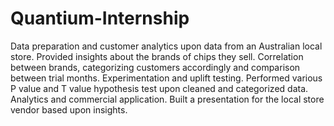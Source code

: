 # Quantium-Internship
Data preparation and customer analytics upon data from an Australian local store. Provided insights about the brands of chips they sell. Correlation between brands, categorizing customers accordingly and comparison between trial months. Experimentation and uplift testing. Performed various P value and T value hypothesis test upon cleaned and categorized data. Analytics and commercial application. Built a presentation for the local store vendor based upon insights.
